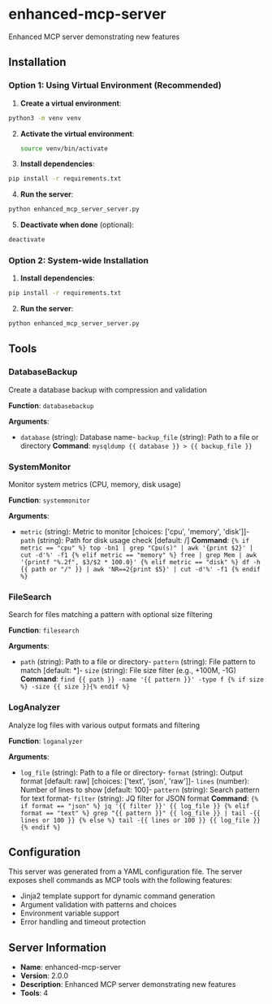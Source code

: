 # enhanced-mcp-server

Enhanced MCP server demonstrating new features

## Installation

### Option 1: Using Virtual Environment (Recommended)

1. **Create a virtual environment**:
```bash
python3 -m venv venv
```


2. **Activate the virtual environment**:
   ```bash
   source venv/bin/activate
   ```

3. **Install dependencies**:
```bash
pip install -r requirements.txt
```

4. **Run the server**:
```bash
python enhanced_mcp_server_server.py
```

5. **Deactivate when done** (optional):
```bash
deactivate
```

### Option 2: System-wide Installation

1. **Install dependencies**:
```bash
pip install -r requirements.txt
```

2. **Run the server**:
```bash
python enhanced_mcp_server_server.py
```


## Tools


### DatabaseBackup

Create a database backup with compression and validation

**Function**: `databasebackup`

**Arguments**:
- `database` (string): Database name- `backup_file` (string): Path to a file or directory
**Command**: `mysqldump {{ database }} > {{ backup_file }}`


### SystemMonitor

Monitor system metrics (CPU, memory, disk usage)

**Function**: `systemmonitor`

**Arguments**:
- `metric` (string): Metric to monitor [choices: ['cpu', 'memory', 'disk']]- `path` (string): Path for disk usage check [default: /]
**Command**: `{% if metric == "cpu" %}
top -bn1 | grep "Cpu(s)" | awk '{print $2}' | cut -d'%' -f1
{% elif metric == "memory" %}
free | grep Mem | awk '{printf "%.2f", $3/$2 * 100.0}'
{% elif metric == "disk" %}
df -h {{ path or "/" }} | awk 'NR==2{print $5}' | cut -d'%' -f1
{% endif %}
`


### FileSearch

Search for files matching a pattern with optional size filtering

**Function**: `filesearch`

**Arguments**:
- `path` (string): Path to a file or directory- `pattern` (string): File pattern to match [default: *]- `size` (string): File size filter (e.g., +100M, -1G)
**Command**: `find {{ path }} -name '{{ pattern }}' -type f {% if size %} -size {{ size }}{% endif %}`


### LogAnalyzer

Analyze log files with various output formats and filtering

**Function**: `loganalyzer`

**Arguments**:
- `log_file` (string): Path to a file or directory- `format` (string): Output format [default: raw] [choices: ['text', 'json', 'raw']]- `lines` (number): Number of lines to show [default: 100]- `pattern` (string): Search pattern for text format- `filter` (string): JQ filter for JSON format
**Command**: `{% if format == "json" %}
jq '{{ filter }}' {{ log_file }}
{% elif format == "text" %}
grep "{{ pattern }}" {{ log_file }} | tail -{{ lines or 100 }}
{% else %}
tail -{{ lines or 100 }} {{ log_file }}
{% endif %}
`


## Configuration

This server was generated from a YAML configuration file. The server exposes shell commands as MCP tools with the following features:

- Jinja2 template support for dynamic command generation
- Argument validation with patterns and choices
- Environment variable support
- Error handling and timeout protection

## Server Information

- **Name**: enhanced-mcp-server
- **Version**: 2.0.0
- **Description**: Enhanced MCP server demonstrating new features
- **Tools**: 4